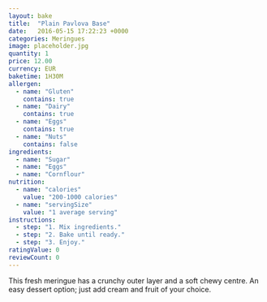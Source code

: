 ```yaml
---
layout: bake
title:  "Plain Pavlova Base"
date:   2016-05-15 17:22:23 +0000
categories: Meringues
image: placeholder.jpg
quantity: 1
price: 12.00
currency: EUR
baketime: 1H30M
allergen:
  - name: "Gluten"
    contains: true
  - name: "Dairy"
    contains: true
  - name: "Eggs"
    contains: true
  - name: "Nuts"
    contains: false
ingredients:
  - name: "Sugar"
  - name: "Eggs"
  - name: "Cornflour"
nutrition:
  - name: "calories"
    value: "200-1000 calories"
  - name: "servingSize"
    value: "1 average serving"
instructions:
  - step: "1. Mix ingredients."
  - step: "2. Bake until ready."
  - step: "3. Enjoy."
ratingValue: 0
reviewCount: 0
---
```

This fresh meringue has a crunchy outer layer and a soft chewy centre. An easy dessert option; just add cream and fruit of your choice.
